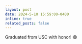 ```yaml
---
layout: post
date: 2024-5-10 15:59:00-0400
inline: true
related_posts: false
---
```


Graduated from USC with honor! 😄